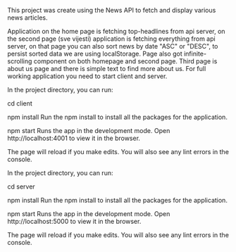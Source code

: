 This project was create using the News API to fetch and display various news articles.

Application on the home page is fetching top-headlines from api server, on the second page (sve vijesti) application is fetching everything from api server, on that page you can also sort news by date "ASC" or "DESC", to persist sorted data we are using localStorage. Page also got infinite-scrolling component on both homepage and second page. Third page is about us page and there is simple text to find more about us. For full working application you need to start client and server.

In the project directory, you can run:

cd client

npm install
Run the npm install to install all the packages for the application.

npm start
Runs the app in the development mode. Open http://localhost:4001 to view it in the browser.

The page will reload if you make edits. You will also see any lint errors in the console.

In the project directory, you can run:

cd server

npm install
Run the npm install to install all the packages for the application.

npm start
Runs the app in the development mode. Open http://localhost:5000 to view it in the browser.

The page will reload if you make edits. You will also see any lint errors in the console.
